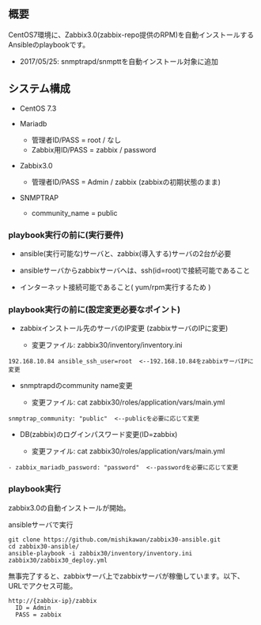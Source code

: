 ## 概要 

CentOS7環境に、Zabbix3.0(zabbix-repo提供のRPM)を自動インストールするAnsibleのplaybookです。

* 2017/05/25: snmptrapd/snmpttを自動インストール対象に追加

## システム構成

* CentOS 7.3
* Mariadb
	+ 管理者ID/PASS = root / なし
	+ Zabbix用ID/PASS = zabbix / password 

* Zabbix3.0
	+ 管理者ID/PASS = Admin / zabbix  (zabbixの初期状態のまま)
* SNMPTRAP
	+ community_name = public

### playbook実行の前に(実行要件)

* ansible(実行可能な)サーバと、zabbix(導入する)サーバの2台が必要

* ansibleサーバからzabbixサーバへは、ssh(id=root)で接続可能であること

* インターネット接続可能であること( yum/rpm実行するため )

### playbook実行の前に(設定変更必要なポイント)

* zabbixインストール先のサーバのIP変更 (zabbixサーバのIPに変更)

	+ 変更ファイル: zabbix30/inventory/inventory.ini
```
192.168.10.84 ansible_ssh_user=root  <--192.168.10.84をzabbixサーバIPに変更
```

* snmptrapdのcommunity name変更

	+ 変更ファイル: cat zabbix30/roles/application/vars/main.yml
```
snmptrap_community: "public"  <--publicを必要に応じて変更
```

* DB(zabbix)のログインパスワード変更(ID=zabbix)

	+ 変更ファイル: cat zabbix30/roles/application/vars/main.yml
```
- zabbix_mariadb_password: "password"  <--passwordを必要に応じて変更
```

### playbook実行

zabbix3.0の自動インストールが開始。

ansibleサーバで実行
```
git clone https://github.com/mishikawan/zabbix30-ansible.git
cd zabbix30-ansible/
ansible-playbook -i zabbix30/inventory/inventory.ini zabbix30/zabbix30_deploy.yml
```

無事完了すると、zabbixサーバ上でzabbixサーバが稼働しています。以下、URLでアクセス可能。
```
http://{zabbix-ip}/zabbix
  ID = Admin
  PASS = zabbix
```
